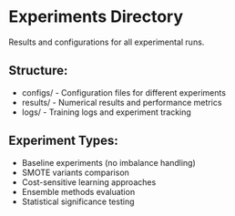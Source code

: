 # Experiments Directory

Results and configurations for all experimental runs.

## Structure:
- configs/ - Configuration files for different experiments
- results/ - Numerical results and performance metrics
- logs/ - Training logs and experiment tracking

## Experiment Types:
- Baseline experiments (no imbalance handling)
- SMOTE variants comparison
- Cost-sensitive learning approaches
- Ensemble methods evaluation
- Statistical significance testing
